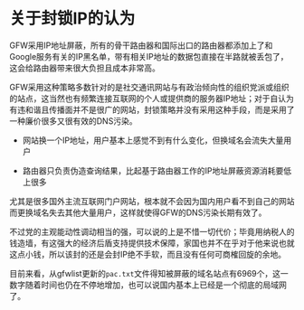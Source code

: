 # 关于封锁IP的认为

GFW采用IP地址屏蔽，所有的骨干路由器和国际出口的路由器都添加上了和Google服务有关的IP黑名单，带有相关IP地址的数据包直接在半路就被丢包了，这会给路由器带来很大负担且成本非常高。

GFW采用这种策略多数针对的是社交通讯网站与有政治倾向性的组织党派或组织的站点，这当然也有频繁连接互联网的个人或提供商的服务器IP地址；对于自认为有违和谐且传播面并不是很广的网站，封锁策略并没有采用这种手段，而是采用了一种廉价很多又很有效的DNS污染。

* 网站换一个IP地址，用户基本上感觉不到有什么变化，但换域名会流失大量用户

* 路由器只负责伪造查询结果，比起基于路由器工作的IP地址屏蔽资源消耗要低上很多

尤其是很多国外主流互联网门户网站，根本就不会因为国内用户看不到自己的网站而更换域名失去其他大量用户，这样就使得GFW的DNS污染长期有效了。

不过党的主观能动性调动相当的强，可以说的上是不惜一切代价；毕竟用纳税人的钱造墙，有这强大的经济后盾支持提供技术保障，家国也并不在乎对于他来说也就这点小钱，所以该封的还是会封IP绝不手软，而且没有任何可商榷回旋的余地。

目前来看，从gfwlist更新的`pac.txt`文件得知被屏蔽的域名站点有6969个，这一数字随着时间也仍在不停地增加，也可以说国内基本上已经是一个彻底的局域网了。




